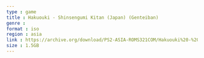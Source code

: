 ```yaml
---
type : game
title : Hakuouki - Shinsengumi Kitan (Japan) (Genteiban)
genre : 
format : iso
region : asia
link : https://archive.org/download/PS2-ASIA-ROMS321COM/Hakuouki%20-%20Shinsengumi%20Kitan%20%28Japan%29%20%28Genteiban%29.7z
size : 1.5GB
---
```

